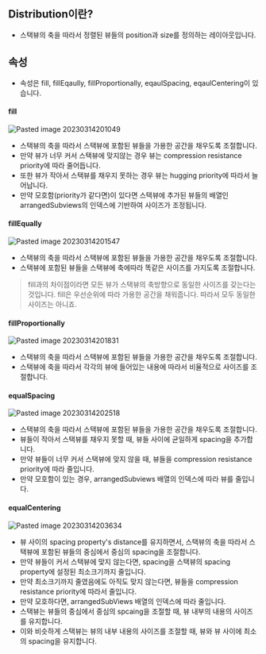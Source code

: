 ## Distribution이란?
- 스택뷰의 축을 따라서 정렬된 뷰들의 position과 size를 정의하는 레이아웃입니다.

## 속성
- 속성은 fill, fillEqaully, fillProportionally, eqaulSpacing, eqaulCentering이 있습니다.

#### fill

![Pasted image 20230314201049](https://user-images.githubusercontent.com/121538666/224994931-c35d9f86-d5bb-4e5f-b7fb-8db877f53d83.png)

- 스택뷰의 축을 따라서 스택뷰에 포함된 뷰들을 가용한 공간을 채우도록 조절합니다.
- 만약 뷰가 너무 커서 스택뷰에 맞지않는 경우 뷰는 compression resistance priority에 따라 줄어듭니다.
- 또한 뷰가 작아서 스택뷰를 채우지 못하는 경우 뷰는 hugging priority에 따라서 늘어납니다.
- 만약 모호함(priority가 같다면)이 있다면 스택뷰에 추가된 뷰들의 배열인 arrangedSubviews의 인덱스에 기반하여 사이즈가 조정됩니다.

#### fillEqually

![Pasted image 20230314201547](https://user-images.githubusercontent.com/121538666/224994935-088fe0d3-66c1-432a-9ff8-04187bcdfc41.png)

- 스택뷰의 축을 따라서 스택뷰에 포함된 뷰들을 가용한 공간을 채우도록 조절합니다.
- 스택뷰에 포함된 뷰들을 스택뷰에 축에따라 똑같은 사이즈를 가지도록 조절합니다.
> fill과의 차이점이라면 모든 뷰가 스택뷰의 축방향으로 동일한 사이즈를 갖는다는 것입니다. fill은 우선순위에 따라 가용한 공간을 채워줍니다. 따라서 모두 동일한 사이즈는 아니죠.

#### fillProportionally

![Pasted image 20230314201831](https://user-images.githubusercontent.com/121538666/224994938-39e22864-60fb-4281-b89d-ca88c2be54c1.png)

- 스택뷰의 축을 따라서 스택뷰에 포함된 뷰들을 가용한 공간을 채우도록 조절합니다.
- 스택뷰에 축을 따라서 각각의 뷰에 들어있는 내용에 따라서 비율적으로 사이즈를 조절합니다.

#### equalSpacing

![Pasted image 20230314202518](https://user-images.githubusercontent.com/121538666/224994941-dbe5dde8-c873-4fe0-a568-0f30c249f7e7.png)

- 스택뷰의 축을 따라서 스택뷰에 포함된 뷰들을 가용한 공간을 채우도록 조절합니다.
- 뷰들이 작아서 스택뷰를 채우지 못할 때, 뷰들 사이에 균일하게 spacing을 추가합니다.
- 만약 뷰들이 너무 커서 스택뷰에 맞지 않을 때, 뷰들을 compression resistance priority에 따라 줄입니다.
- 만약 모호함이 있는 경우, arrangedSubviews 배열의 인덱스에 따라 뷰를 줄입니다.

#### equalCentering

![Pasted image 20230314203634](https://user-images.githubusercontent.com/121538666/224994945-0e1e907f-7a2d-4859-a139-ffc6474a7d01.png)

- 뷰 사이의 spacing property's distance를 유지하면서, 스택뷰의 축을 따라서 스택뷰에 포함된 뷰들의 중심에서 중심의 spacing을 조절합니다.
- 만약 뷰들이 커서 스택뷰에 맞지 않는다면, spacing을 스택뷰의 spacing property에 설정된 최소크기까지 줄입니다.
- 만약 최소크기까지 줄였음에도 아직도 맞지 않는다면, 뷰들을 compression resistance priority에 따라서 줄입니다.
- 만약 모호하다면, arrangedSubViews 배열의 인덱스에 따라 줄입니다.
- 스택뷰는 뷰들의 중심에서 중심의 spcaing을 조절할 때, 뷰 내부의 내용의 사이즈를 유지합니다. 
- 이와 비슷하게 스택뷰는 뷰의 내부 내용의 사이즈를 조절할 때, 뷰와 뷰 사이에 최소의 spacing을 유지합니다.
